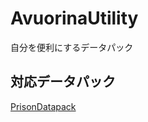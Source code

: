 # AvuorinaUtility

自分を便利にするデータパック

## 対応データパック
[PrisonDatapack](https://github.com/Avuorina/Prison)

